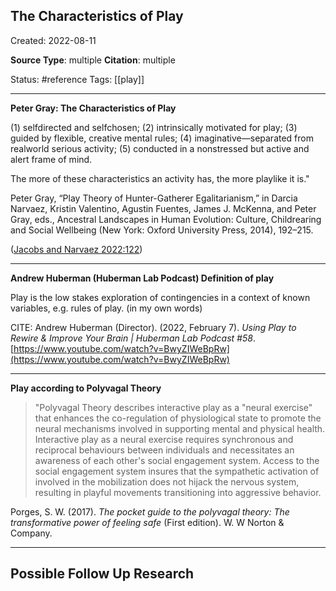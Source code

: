 ## The Characteristics of Play

Created: 2022-08-11

**Source Type**: multiple
**Citation**: multiple

Status: #reference 
Tags: [[play]] 

*****


**Peter Gray:  The Characteristics of Play**


(1) selfdirected and selfchosen; 
(2) intrinsically motivated for play; 
(3) guided by flexible, creative mental rules; 
(4) imaginative—separated from realworld serious activity; 
(5) conducted in a nonstressed but active and alert frame of mind. 

The more of these characteristics an activity has, the more playlike it is." 

Peter Gray, “Play Theory of Hunter-Gatherer Egalitarianism,” in Darcia Narvaez, Kristin Valentino, Agustin Fuentes, James J. McKenna, and Peter Gray, eds., Ancestral Landscapes in Human Evolution: Culture, Childrearing and Social Wellbeing (New York: Oxford University Press, 2014), 192–215.

([Jacobs and Narvaez 2022:122](zotero://open-pdf/library/items/NYWJIUPT?page=122))

***

**Andrew Huberman (Huberman Lab Podcast) Definition of play**

Play is the low stakes exploration of contingencies in a context of known variables, e.g. rules of play.  (in my own words)

CITE: Andrew Huberman (Director). (2022, February 7). _Using Play to Rewire & Improve Your Brain | Huberman Lab Podcast #58_. [https://www.youtube.com/watch?v=BwyZIWeBpRw](https://www.youtube.com/watch?v=BwyZIWeBpRw)

***

**Play according to Polyvagal Theory**


> "Polyvagal Theory describes interactive play as a "neural exercise" that enhances the co-regulation of physiological state to promote the neural mechanisms involved in supporting mental and physical health. Interactive play as a neural exercise requires synchronous and reciprocal behaviours between individuals and necessitates an awareness of each other's social engagement system. Access to the social engagement system insures that the sympathetic activation of involved in the mobilization does not hijack the nervous system, resulting in playful movements transitioning into aggressive behavior.

Porges, S. W. (2017). _The pocket guide to the polyvagal theory: The transformative power of feeling safe_ (First edition). W. W Norton & Company.






*****

## Possible Follow Up Research